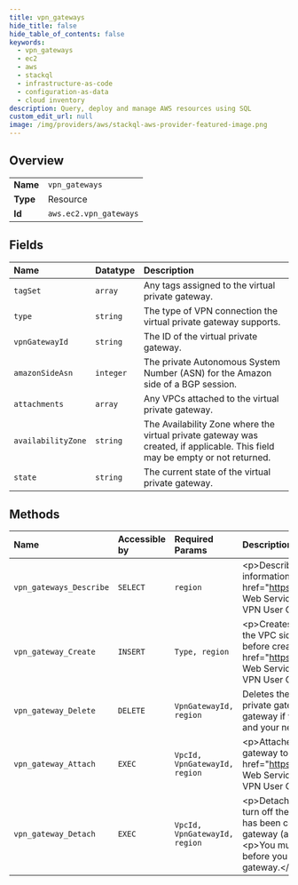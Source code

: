 ```yaml
---
title: vpn_gateways
hide_title: false
hide_table_of_contents: false
keywords:
  - vpn_gateways
  - ec2
  - aws    
  - stackql
  - infrastructure-as-code
  - configuration-as-data
  - cloud inventory
description: Query, deploy and manage AWS resources using SQL
custom_edit_url: null
image: /img/providers/aws/stackql-aws-provider-featured-image.png
---
```

  
    

## Overview
<table><tbody>
<tr><td><b>Name</b></td><td><code>vpn_gateways</code></td></tr>
<tr><td><b>Type</b></td><td>Resource</td></tr>
<tr><td><b>Id</b></td><td><code>aws.ec2.vpn_gateways</code></td></tr>
</tbody></table>

## Fields
| Name | Datatype | Description |
|:-----|:---------|:------------|
| `tagSet` | `array` | Any tags assigned to the virtual private gateway. |
| `type` | `string` | The type of VPN connection the virtual private gateway supports. |
| `vpnGatewayId` | `string` | The ID of the virtual private gateway. |
| `amazonSideAsn` | `integer` | The private Autonomous System Number (ASN) for the Amazon side of a BGP session. |
| `attachments` | `array` | Any VPCs attached to the virtual private gateway. |
| `availabilityZone` | `string` | The Availability Zone where the virtual private gateway was created, if applicable. This field may be empty or not returned. |
| `state` | `string` | The current state of the virtual private gateway. |
## Methods
| Name | Accessible by | Required Params | Description |
|:-----|:--------------|:----------------|:------------|
| `vpn_gateways_Describe` | `SELECT` | `region` | &lt;p&gt;Describes one or more of your virtual private gateways.&lt;/p&gt; &lt;p&gt;For more information, see &lt;a href="https://docs.aws.amazon.com/vpn/latest/s2svpn/VPC_VPN.html"&gt;Amazon Web Services Site-to-Site VPN&lt;/a&gt; in the &lt;i&gt;Amazon Web Services Site-to-Site VPN User Guide&lt;/i&gt;.&lt;/p&gt; |
| `vpn_gateway_Create` | `INSERT` | `Type, region` | &lt;p&gt;Creates a virtual private gateway. A virtual private gateway is the endpoint on the VPC side of your VPN connection. You can create a virtual private gateway before creating the VPC itself.&lt;/p&gt; &lt;p&gt;For more information, see &lt;a href="https://docs.aws.amazon.com/vpn/latest/s2svpn/VPC_VPN.html"&gt;Amazon Web Services Site-to-Site VPN&lt;/a&gt; in the &lt;i&gt;Amazon Web Services Site-to-Site VPN User Guide&lt;/i&gt;.&lt;/p&gt; |
| `vpn_gateway_Delete` | `DELETE` | `VpnGatewayId, region` | Deletes the specified virtual private gateway. You must first detach the virtual private gateway from the VPC. Note that you don't need to delete the virtual private gateway if you plan to delete and recreate the VPN connection between your VPC and your network. |
| `vpn_gateway_Attach` | `EXEC` | `VpcId, VpnGatewayId, region` | &lt;p&gt;Attaches a virtual private gateway to a VPC. You can attach one virtual private gateway to one VPC at a time.&lt;/p&gt; &lt;p&gt;For more information, see &lt;a href="https://docs.aws.amazon.com/vpn/latest/s2svpn/VPC_VPN.html"&gt;Amazon Web Services Site-to-Site VPN&lt;/a&gt; in the &lt;i&gt;Amazon Web Services Site-to-Site VPN User Guide&lt;/i&gt;.&lt;/p&gt; |
| `vpn_gateway_Detach` | `EXEC` | `VpcId, VpnGatewayId, region` | &lt;p&gt;Detaches a virtual private gateway from a VPC. You do this if you're planning to turn off the VPC and not use it anymore. You can confirm a virtual private gateway has been completely detached from a VPC by describing the virtual private gateway (any attachments to the virtual private gateway are also described).&lt;/p&gt; &lt;p&gt;You must wait for the attachment's state to switch to &lt;code&gt;detached&lt;/code&gt; before you can delete the VPC or attach a different VPC to the virtual private gateway.&lt;/p&gt; |
